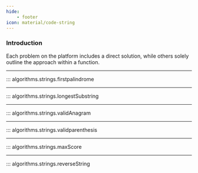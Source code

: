 ```yaml
---
hide:
    - footer
icon: material/code-string
---
```


### Introduction

Each problem on the platform includes a direct solution, while others solely outline the approach within a function.

---

::: algorithms.strings.firstpalindrome

---

::: algorithms.strings.longestSubstring

---

::: algorithms.strings.validAnagram

---

::: algorithms.strings.validparenthesis

---

::: algorithms.strings.maxScore

--- 
::: algorithms.strings.reverseString